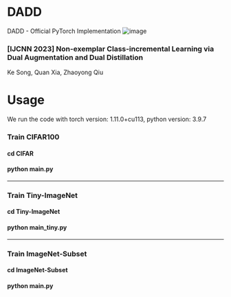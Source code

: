 # DADD
DADD - Official PyTorch Implementation
![image](https://user-images.githubusercontent.com/33835813/231756431-07cff8ef-8f33-41b1-93d9-9702d0bf9249.png)
### [IJCNN 2023] Non-exemplar Class-incremental Learning via Dual Augmentation and Dual Distillation
Ke Song, Quan Xia, Zhaoyong Qiu
# Usage
We run the code with torch version: 1.11.0+cu113, python version: 3.9.7
###  Train CIFAR100
#### cd CIFAR
#### python main.py
---
### Train Tiny-ImageNet
#### cd Tiny-ImageNet
#### python main_tiny.py
---
### Train ImageNet-Subset
#### cd ImageNet-Subset
#### python main.py

